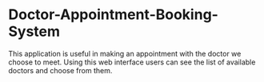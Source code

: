 # Doctor-Appointment-Booking-System

This application is useful in making an appointment with the doctor we choose to meet. Using this web interface users can see the list of available doctors and choose from them.

